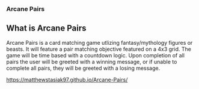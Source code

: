 ### Arcane Pairs

## What is Arcane Pairs

Arcane Pairs is a card matching game utlizing fantasy/mythology figures or beasts. It will feature a pair matching objective featured on a 4x3 grid. The game will be time based with a countdown logic.
Upon completion of all pairs the user will be greeted with a winning message, or if unable to complete all pairs, they will be greeted with a losing message.

https://matthewstasiak97.github.io/Arcane-Pairs/
